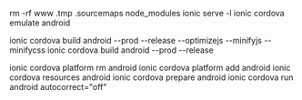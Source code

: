 rm -rf www .tmp .sourcemaps node_modules
ionic serve -l
ionic cordova emulate android

ionic cordova build android --prod --release --optimizejs --minifyjs --minifycss
ionic cordova build android --prod --release

ionic cordova platform rm android
ionic cordova platform add android
ionic cordova resources android
ionic cordova prepare android
ionic cordova run android
autocorrect="off"
